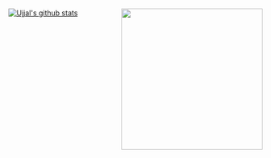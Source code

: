 ### <img align='right' src="https://media.giphy.com/media/i1JHRZSXO9LZZDHqii/giphy.gif" width="280">

[![Ujjal's github stats](https://github-readme-stats.vercel.app/api?username=ujjalacharya&show_icons=true&theme=radical&hide=contribs)](https://instagram.com/acharya.uzzol)

